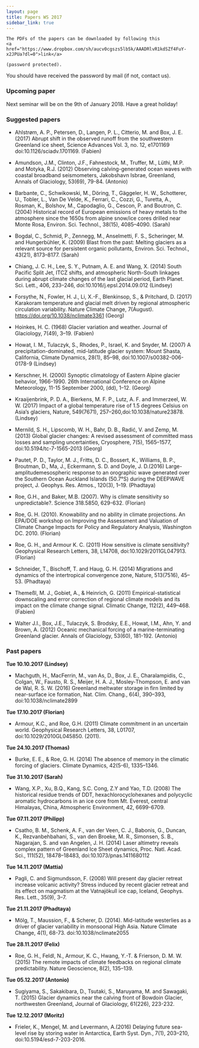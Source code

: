 ```yaml
---
layout: page
title: Papers WS 2017
sidebar_link: true
---
```


<p class="message">

    The PDFs of the papers can be downloaded by following this
    <a href="https://www.dropbox.com/sh/aucv0cgszs5lb5k/AAADRlvR1kdSZf4FuY-x2JPUa?dl=0">link</a>

    (password protected).

</p>

You should have received the password by mail (if not, contact us).


### Upcoming paper

Next seminar will be on the 9th of January 2018. Have a great holiday!
  

### Suggested papers

- Ahlstrøm, A. P., Petersen, D., Langen, P. L., Citterio, M. and Box, J. E. (2017) Abrupt shift in 
  the observed runoff from the southwestern Greenland ice sheet, Science Advances Vol. 3, no. 12, e1701169
  doi:10.1126/sciadv.1701169. (Fabien)

- Amundson, J.M., Clinton, J.F., Fahnestock, M., Truffer, M., Lüthi, M.P. and Motyka, R.J. (2012) 
  Observing calving-generated ocean waves with coastal broadband seismometers, Jakobshavn Isbrae, 
  Greenland, Annals of Glaciology, 53(69), 79-84. (Antonio)
  
- Barbante, C., Schwikowski, M., Döring, T., Gäggeler, H. W., Schotterer, U., 
  Tobler, L., Van De Velde, K., Ferrari, C., Cozzi, G., Turetta, A., Rosman, K., Bolshov, M., 
  Capodaglio, G., Cescon, P. and Boutron, C. (2004) Historical record of European emissions 
  of heavy metals to the atmosphere since the 1650s from alpine snow/ice cores drilled near 
  Monte Rosa, Environ. Sci. Technol., 38(15), 4085–4090. (Sarah)

- Bogdal, C., Schmid, P., Zennegg, M., Anselmetti, F. S., Scheringer, M. and Hungerbühler, K.
  (2009) Blast from the past: Melting glaciers as a relevant source for persistent organic pollutants, 
  Environ. Sci. Technol., 43(21), 8173–8177. (Sarah)
  
- Chiang, J. C. H., Lee, S. Y., Putnam, A. E. and Wang, X. (2014) South Pacific Split Jet, 
  ITCZ shifts, and atmospheric North-South linkages during abrupt climate changes of the 
  last glacial period, Earth Planet. Sci. Lett., 406, 233–246, doi:10.1016/j.epsl.2014.09.012 (Lindsey)
  
- Forsythe, N., Fowler, H. J., Li, X.-F., Blenkinsop, S., & Pritchard, D. (2017) 
  Karakoram temperature and glacial melt driven by regional atmospheric circulation 
  variability. Nature Climate Change, 7(August). https://doi.org/10.1038/nclimate3361
  (Georg)

- Hoinkes, H. C. (1968) Glacier variation and weather.
  Journal of Glaciology, 7(49), 3–19. (Fabien)
  
- Howat, I. M., Tulaczyk, S., Rhodes, P., Israel, K. and Snyder, M. (2007) A precipitation-dominated, 
  mid-latitude glacier system: Mount Shasta, California, Climate Dynamics, 28(1), 85–98, 
  doi:10.1007/s00382-006-0178-9 (Lindsey)

- Kerschner, H. (2000) Synoptic climatology of Eastern Alpine glacier
  behavior, 1966-1990. 26th International Conference on Alpine Meteorology,
  11-15 September 2000, (dd), 1–12. (Georg)
  
- Kraaijenbrink, P. D. A., Bierkens, M. F. P., Lutz, A. F. and Immerzeel, W. W. (2017)
  Impact of a global temperature rise of 1.5 degrees Celsius on Asia’s glaciers, Nature, 
  549(7671), 257–260,doi:10.1038/nature23878. (Lindsey)

- Mernild, S. H., Lipscomb, W. H., Bahr, D. B., Radić, V. and Zemp, M. (2013) Global
  glacier changes: A revised assessment of committed mass losses and sampling
  uncertainties, Cryosphere, 7(5), 1565–1577, doi:10.5194/tc-7-1565-2013 (Georg)
  
- Pautet, P. D., Taylor, M. J., Fritts, D. C., Bossert, K., Williams, B. P., Broutman, 
  D., Ma, J., Eckermann, S. D. and Doyle, J. D.(2016) Large-amplitudemesospheric response to 
  an orographic wave generated over the Southern Ocean Auckland Islands (50.7°S) during 
  the DEEPWAVE project, J. Geophys. Res. Atmos., 120(3), 1–19. (Phadtaya)
  
- Roe, G.H., and Baker, M.B. (2007). Why is climate sensitivity so
  unpredictable?. Science 318.5850, 629-632. (Florian)

- Roe, G. H. (2010). Knowability and no ability in climate projections. An
  EPA/DOE workshop on Improving the Assessment and Valuation of Climate
  Change Impacts for Policy and Regulatory Analysis, Washington DC. 2010. (Florian)
  
- Roe, G. H., and Armour  K. C. (2011) How sensitive is climate sensitivity?
  Geophysical Research Letters, 38, L14708, doi:10.1029/2011GL047913. (Florian)

- Schneider, T., Bischoff, T. and Haug, G. H. (2014) Migrations and dynamics of the 
  intertropical convergence zone, Nature, 513(7516), 45–53. (Phadtaya)
  
- Themeßl, M. J., Gobiet, A., & Heinrich, G. (2011) Empirical-statistical
  downscaling and error correction of regional climate models and its impact
  on the climate change signal. Climatic Change, 112(2), 449–468. (Fabien)
  
- Walter J.I., Box, J.E., Tulaczyk, S. Brodsky, E.E., Howat, I.M., Ahn, Y. and Brown,
  A. (2012) Oceanic mechanical forcing of a marine-terminating Greenland glacier.
  Annals of Glaciology, 53(60), 181-192. (Antonio)

### Past papers

**Tue 10.10.2017 (Lindsey)**

- Machguth, H., MacFerrin, M., van As, D., Box, J. E., Charalampidis, C., Colgan, W., 
  Fausto, R. S., Meijer, H. A. J., Mosley-Thompson, E. and van de Wal, R. S. W. (2016) 
  Greenland meltwater storage in firn limited by near-surface ice formation, 
  Nat. Clim. Chang., 6(4), 390–393, doi:10.1038/nclimate2899
  
**Tue 17.10.2017 (Florian)**

- Armour, K.C., and Roe, G.H. (2011) Climate commitment in an uncertain world. 
  Geophysical Research Letters, 38, L01707, doi:10.1029/2010GL045850. (2011). 
  
**Tue 24.10.2017 (Thomas)**

- Burke, E. E., & Roe, G. H. (2014) The absence of memory in the climatic
  forcing of glaciers. Climate Dynamics, 42(5-6), 1335–1346.
  
**Tue 31.10.2017 (Sarah)**
  
- Wang, X.P., Xu, B.Q., Kang, S.C. Cong, Z.Y and Yao, T.D. (2008) The historical residue 
  trends of DDT, hexachlorocyclohexanes and polycyclic aromatic hydrocarbons in an ice core 
  from Mt. Everest, central Himalayas, China, Atmospheric Environment, 42, 6699-6709.
  
**Tue 07.11.2017 (Philipp)**
- Csatho, B. M., Schenk, A. F., van der Veen, C. J., Babonis, G., Duncan, K., Rezvanbehbahani, S., 
  van den Broeke, M. R., Simonsen, S. B., Nagarajan, S. and van Angelen, J. H. (2014) Laser altimetry 
  reveals complex pattern of Greenland Ice Sheet dynamics, Proc. Natl. Acad. Sci., 111(52), 18478–18483,
  doi:10.1073/pnas.1411680112
  
**Tue 14.11.2017 (Mattia)**
- Pagli, C. and Sigmundsson, F. (2008) Will present day glacier retreat increase 
  volcanic activity? Stress induced by recent glacier retreat and its effect on 
  magmatism at the Vatnajökull ice cap, Iceland, Geophys. Res. Lett., 35(9), 3–7.
  
**Tue 21.11.2017 (Phadtaya)**
- Mölg, T., Maussion, F., & Scherer, D. (2014). Mid-latitude westerlies as a driver 
  of glacier variability in monsoonal High Asia. Nature Climate Change, 4(1), 68-73. 
  doi:10.1038/nclimate2055 
  
**Tue 28.11.2017 (Felix)**
- Roe, G. H., Feldl, N., Armour, K. C., Hwang, Y.-T. & Frierson, D. M. W. (2015) 
  The remote impacts of climate feedbacks on regional climate predictability. 
  Nature Geoscience, 8(2), 135–139. 

**Tue 05.12.2017 (Antonio)**
- Sugiyama, S., Sakakibara, D., Tsutaki, S., Maruyama, M. and Sawagaki, T. (2015)
  Glacier dynamics near the calving front of Bowdoin Glacier, northwesten Greenland,
  Journal of Glaciology, 61(226), 223-232. 

**Tue 12.12.2017 (Moritz)**
- Frieler, K., Mengel, M. and Levermann, A.(2016) Delaying future sea-level rise by storing water in 
  Antarctica, Earth Syst. Dyn., 7(1), 203–210, doi:10.5194/esd-7-203-2016. 
